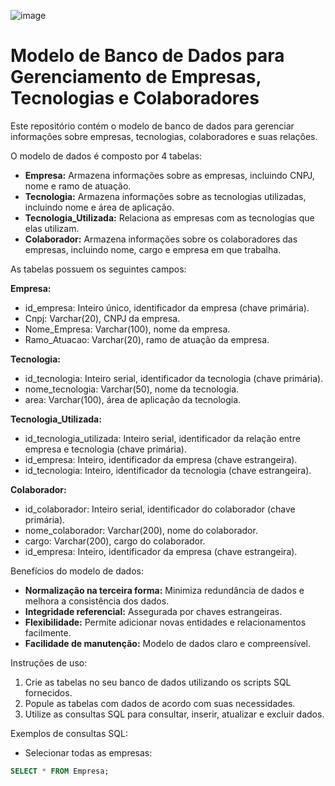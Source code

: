 ![image](https://github.com/AirtonSGuedes/CNSeg_MD2_pji/assets/113541135/7b75ae41-cde3-4658-8372-ff57f388cf49)

# Modelo de Banco de Dados para Gerenciamento de Empresas, Tecnologias e Colaboradores

Este repositório contém o modelo de banco de dados para gerenciar informações sobre empresas, tecnologias, colaboradores e suas relações.

O modelo de dados é composto por 4 tabelas:

- **Empresa:** Armazena informações sobre as empresas, incluindo CNPJ, nome e ramo de atuação.
- **Tecnologia:** Armazena informações sobre as tecnologias utilizadas, incluindo nome e área de aplicação.
- **Tecnologia_Utilizada:** Relaciona as empresas com as tecnologias que elas utilizam.
- **Colaborador:** Armazena informações sobre os colaboradores das empresas, incluindo nome, cargo e empresa em que trabalha.

As tabelas possuem os seguintes campos:

**Empresa:**
- id_empresa: Inteiro único, identificador da empresa (chave primária).
- Cnpj: Varchar(20), CNPJ da empresa.
- Nome_Empresa: Varchar(100), nome da empresa.
- Ramo_Atuacao: Varchar(20), ramo de atuação da empresa.

**Tecnologia:**
- id_tecnologia: Inteiro serial, identificador da tecnologia (chave primária).
- nome_tecnologia: Varchar(50), nome da tecnologia.
- area: Varchar(100), área de aplicação da tecnologia.

**Tecnologia_Utilizada:**
- id_tecnologia_utilizada: Inteiro serial, identificador da relação entre empresa e tecnologia (chave primária).
- id_empresa: Inteiro, identificador da empresa (chave estrangeira).
- id_tecnologia: Inteiro, identificador da tecnologia (chave estrangeira).

**Colaborador:**
- id_colaborador: Inteiro serial, identificador do colaborador (chave primária).
- nome_colaborador: Varchar(200), nome do colaborador.
- cargo: Varchar(200), cargo do colaborador.
- id_empresa: Inteiro, identificador da empresa (chave estrangeira).

Benefícios do modelo de dados:

- **Normalização na terceira forma:** Minimiza redundância de dados e melhora a consistência dos dados.
- **Integridade referencial:** Assegurada por chaves estrangeiras.
- **Flexibilidade:** Permite adicionar novas entidades e relacionamentos facilmente.
- **Facilidade de manutenção:** Modelo de dados claro e compreensível.

Instruções de uso:

1. Crie as tabelas no seu banco de dados utilizando os scripts SQL fornecidos.
2. Popule as tabelas com dados de acordo com suas necessidades.
3. Utilize as consultas SQL para consultar, inserir, atualizar e excluir dados.

Exemplos de consultas SQL:

- Selecionar todas as empresas:
```sql
SELECT * FROM Empresa;
